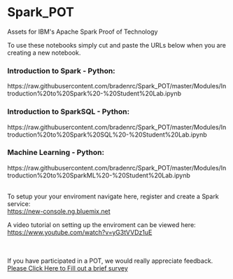 # Spark_POT

Assets for IBM's Apache Spark Proof of Technology

To use these notebooks simply cut and paste the URLs below when you are creating a new notebook.

<h3>Introduction to Spark - Python:</h3>
https://raw.githubusercontent.com/bradenrc/Spark_POT/master/Modules/Introduction%20to%20Spark%20-%20Student%20Lab.ipynb

<h3>Introduction to SparkSQL - Python:</h3>
https://raw.githubusercontent.com/bradenrc/Spark_POT/master/Modules/Introduction%20to%20Spark%20SQL%20-%20Student%20Lab.ipynb

<h3>Machine Learning - Python:</h3>
https://raw.githubusercontent.com/bradenrc/Spark_POT/master/Modules/Introduction%20to%20SparkML%20-%20Student%20Lab.ipynb


<br>
<br>

To setup your your enviroment navigate here, register and create a Spark service:<br>
https://new-console.ng.bluemix.net

A video tutorial on setting up the enviroment can be viewed here:<br>
https://www.youtube.com/watch?v=yG3tVVDz1uE

<br><br>
If you have participated in a POT, we would really appreciate feedback.<br>
<a href="https://www.surveymonkey.com/r/ZPN2C7G">Please Click Here to Fill out a brief survey</a>
